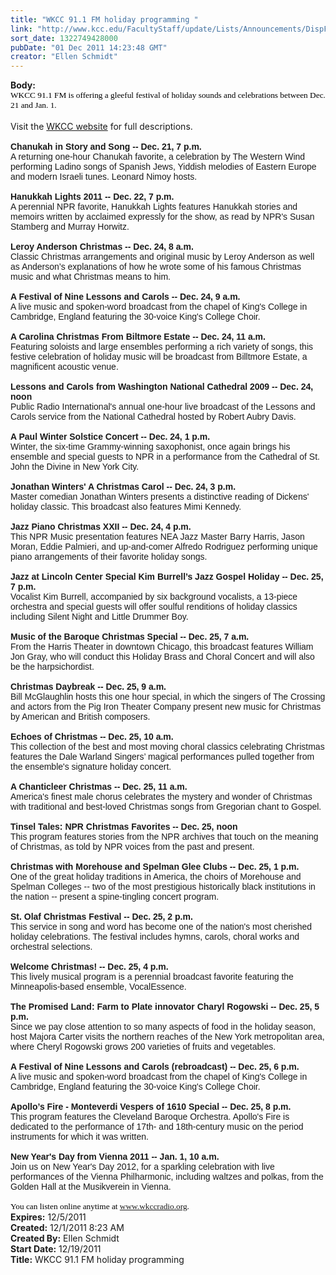```yaml
---
title: "WKCC 91.1 FM holiday programming "
link: "http://www.kcc.edu/FacultyStaff/update/Lists/Announcements/DispForm.aspx?ID=535"
sort_date: 1322749428000
pubDate: "01 Dec 2011 14:23:48 GMT"
creator: "Ellen Schmidt"
---
```


<div><b>Body:</b> <div class=ExternalClass12A04056E068479D85FC2646A93FE7A7><div>
<div>
<p style="margin:0in 0in 0pt" class=MsoNormal><span style="font-family:'Tahoma', 'sans-serif';color:black;font-size:10pt"><font face=""><font face=Verdana>WKCC 91.1 FM is offering a gleeful festival of holiday sounds and celebrations between Dec. 21 and Jan. 1.</font></p>
<div> </div>
<div>Visit the <a href="http://www.wkccradio.org/">WKCC website</a> for full descriptions.</div>
<p style="margin:0in 0in 0pt" class=MsoNormal></font></span><span style="font-family:'Tahoma', 'sans-serif';color:black;font-size:10pt"><font face=Arial></p>
<p style="margin:0in 0in 0pt" class=MsoNormal><strong></strong> </p>
<p style="margin:0in 0in 0pt" class=MsoNormal><strong>Chanukah in Story and Song -- Dec. 21, 7 p.m.<br></strong>A returning one-hour Chanukah favorite, a celebration by The Western Wind performing Ladino songs of Spanish Jews, Yiddish melodies of Eastern Europe and modern Israeli tunes. Leonard Nimoy hosts.</p>
<p style="margin:0in 0in 0pt" class=MsoNormal> </p>
<p style="margin:0in 0in 0pt" class=MsoNormal><strong>Hanukkah Lights 2011 -- Dec. 22, 7 p.m.<br></strong>A perennial NPR favorite, Hanukkah Lights features Hanukkah stories and memoirs written by acclaimed expressly for the show, as read by NPR's Susan Stamberg and Murray Horwitz.</p>
<p style="margin:0in 0in 0pt" class=MsoNormal> </p>
<p style="margin:0in 0in 0pt" class=MsoNormal><strong>Leroy Anderson Christmas -- Dec. 24, 8 a.m.<br></strong>Classic Christmas arrangements and original music by Leroy Anderson as well as Anderson’s explanations of how he wrote some of his famous Christmas music and what Christmas means to him.</p>
<p style="margin:0in 0in 0pt" class=MsoNormal> </p>
<p style="margin:0in 0in 0pt" class=MsoNormal><strong>A Festival of Nine Lessons and Carols -- Dec. 24, 9 a.m.<br></strong>A live music and spoken-word broadcast from the chapel of King's College in Cambridge, England featuring the 30-voice King's College Choir.</p>
<p style="margin:0in 0in 0pt" class=MsoNormal> </p>
<p style="margin:0in 0in 0pt" class=MsoNormal><strong>A Carolina Christmas From Biltmore Estate -- Dec. 24, 11 a.m.<br></strong>Featuring soloists and large ensembles performing a rich variety of songs, this festive celebration of holiday music will be broadcast from Billtmore Estate, a magnificent acoustic venue.</p>
<p style="margin:0in 0in 0pt" class=MsoNormal> </p>
<p style="margin:0in 0in 0pt" class=MsoNormal><strong>Lessons and Carols from Washington National Cathedral 2009 -- Dec. 24, noon<br></strong>Public Radio International's annual one-hour live broadcast of the Lessons and Carols service from the National Cathedral hosted by Robert Aubry Davis.</p>
<p style="margin:0in 0in 0pt" class=MsoNormal> </p>
<p style="margin:0in 0in 0pt" class=MsoNormal><strong>A Paul Winter Solstice Concert -- Dec. 24, 1 p.m.<br></strong>Winter, the six-time Grammy-winning saxophonist, once again brings his ensemble and special guests to NPR in a performance from the Cathedral of St. John the Divine in New York City.</p>
<p style="margin:0in 0in 0pt" class=MsoNormal> </p>
<p style="margin:0in 0in 0pt" class=MsoNormal><strong>Jonathan Winters' A Christmas Carol -- Dec. 24, 3 p.m.<br></strong>Master comedian Jonathan Winters presents a distinctive reading of Dickens' holiday classic. This broadcast also features Mimi Kennedy.</p>
<p style="margin:0in 0in 0pt" class=MsoNormal> </p>
<p style="margin:0in 0in 0pt" class=MsoNormal><strong>Jazz Piano Christmas XXII -- Dec. 24, 4 p.m.<br></strong>This NPR Music presentation features NEA Jazz Master Barry Harris, Jason Moran, Eddie Palmieri, and up-and-comer Alfredo Rodriguez performing unique piano arrangements of their favorite holiday songs.</p>
<p style="margin:0in 0in 0pt" class=MsoNormal> </p>
<p style="margin:0in 0in 0pt" class=MsoNormal><strong>Jazz at Lincoln Center Special Kim Burrell’s Jazz Gospel Holiday -- Dec. 25, 7 p.m.<br></strong>Vocalist Kim Burrell, accompanied by six background vocalists, a 13-piece orchestra and special guests will offer soulful renditions of holiday classics including Silent Night and Little Drummer Boy.</p>
<p style="margin:0in 0in 0pt" class=MsoNormal> </p>
<p style="margin:0in 0in 0pt" class=MsoNormal><strong>Music of the Baroque Christmas Special -- Dec. 25, 7 a.m.<br></strong>From the Harris Theater in downtown Chicago, this broadcast features William Jon Gray, who will conduct this Holiday Brass and Choral Concert and will also be the harpsichordist.</p>
<p style="margin:0in 0in 0pt" class=MsoNormal> </p>
<p style="margin:0in 0in 0pt" class=MsoNormal><strong>Christmas Daybreak -- Dec. 25, 9 a.m.<br></strong>Bill McGlaughlin hosts this one hour special, in which the singers of The Crossing and actors from the Pig Iron Theater Company present new music for Christmas by American and British composers.</p>
<p style="margin:0in 0in 0pt" class=MsoNormal> </p>
<p style="margin:0in 0in 0pt" class=MsoNormal><strong>Echoes of Christmas -- Dec. 25, 10 a.m.<br></strong>This collection of the best and most moving choral classics celebrating Christmas features the Dale Warland Singers’ magical performances pulled together from the ensemble's signature holiday concert. </p>
<p style="margin:0in 0in 0pt" class=MsoNormal> </p>
<p style="margin:0in 0in 0pt" class=MsoNormal><strong>A Chanticleer Christmas -- Dec. 25, 11 a.m.<br></strong>America's finest male chorus celebrates the mystery and wonder of Christmas with traditional and best-loved Christmas songs from Gregorian chant to Gospel.</p>
<p style="margin:0in 0in 0pt" class=MsoNormal> </p>
<p style="margin:0in 0in 0pt" class=MsoNormal><strong>Tinsel Tales: NPR Christmas Favorites -- Dec. 25, noon<br></strong>This program features stories from the NPR archives that touch on the meaning of Christmas, as told by NPR voices from the past and present.</p>
<p style="margin:0in 0in 0pt" class=MsoNormal> </p>
<p style="margin:0in 0in 0pt" class=MsoNormal><strong>Christmas with Morehouse and Spelman Glee Clubs -- Dec. 25, 1 p.m. <br></strong>One of the great holiday traditions in America, the choirs of Morehouse and Spelman Colleges -- two of the most prestigious historically black institutions in the nation -- present a spine-tingling concert program. </p>
<p style="margin:0in 0in 0pt" class=MsoNormal><br><strong>St. Olaf Christmas Festival -- Dec. 25, 2 p.m.<br></strong>This service in song and word has become one of the nation's most cherished holiday celebrations. The festival includes hymns, carols, choral works and orchestral selections.</p>
<p style="margin:0in 0in 0pt" class=MsoNormal><br><strong>Welcome Christmas! -- Dec. 25, 4 p.m.<br></strong>This lively musical program is a perennial broadcast favorite featuring the Minneapolis-based ensemble, VocalEssence. </p>
<p style="margin:0in 0in 0pt" class=MsoNormal> </p>
<p style="margin:0in 0in 0pt" class=MsoNormal><strong>The Promised Land: Farm to Plate innovator Charyl Rogowski -- Dec. 25, 5 p.m.<br></strong>Since we pay close attention to so many aspects of food in the holiday season, host Majora Carter visits the northern reaches of the New York metropolitan area, where Cheryl Rogowski grows 200 varieties of fruits and vegetables.</p>
<p style="margin:0in 0in 0pt" class=MsoNormal><br><strong>A Festival of Nine Lessons and Carols (rebroadcast) -- Dec. 25, 6 p.m.<br></strong>A live music and spoken-word broadcast from the chapel of King's College in Cambridge, England featuring the 30-voice King's College Choir.</p>
<p style="margin:0in 0in 0pt" class=MsoNormal> </p>
<p style="margin:0in 0in 0pt" class=MsoNormal><strong>Apollo’s Fire - Monteverdi Vespers of 1610 Special -- Dec. 25, 8 p.m.<br></strong>This program features the Cleveland Baroque Orchestra. Apollo's Fire is dedicated to the performance of 17th- and 18th-century music on the period instruments for which it was written.</p>
<p style="margin:0in 0in 0pt" class=MsoNormal> </p>
<p style="margin:0in 0in 0pt" class=MsoNormal><strong>New Year's Day from Vienna 2011 -- Jan. 1, 10 a.m.<br></strong>Join us on New Year's Day 2012, for a sparkling celebration with live performances of the Vienna Philharmonic, including waltzes and polkas, from the Golden Hall at the Musikverein in Vienna.</p>
<p style="margin:0in 0in 0pt" class=MsoNormal></font></span><span style="font-family:'Tahoma', 'sans-serif';color:black;font-size:10pt"><br><font face="">You can listen online anytime at </font><a href="http://www.wkccradio.org/"><font face="">www.wkccradio.org</font></a><font face="">.</font></span></p></div></div></div></div>
<div><b>Expires:</b> 12/5/2011</div>
<div><b>Created:</b> 12/1/2011 8:23 AM</div>
<div><b>Created By:</b> Ellen Schmidt</div>
<div><b>Start Date:</b> 12/19/2011</div>
<div><b>Title:</b> WKCC 91.1 FM holiday programming </div>
